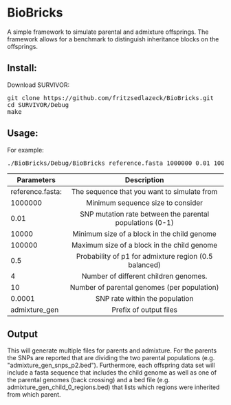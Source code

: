 # BioBricks
A simple framework to simulate parental and admixture offsprings. The framework allows for a benchmark to distinguish inheritance blocks on the offsprings.


## Install:
Download SURVIVOR:
<pre>
git clone https://github.com/fritzsedlazeck/BioBricks.git
cd SURVIVOR/Debug
make
</pre>

## Usage:
For example:
<pre>
./BioBricks/Debug/BioBricks reference.fasta 1000000 0.01 10000 100000 0.5 4 10 0.0001 admixture_gen
</pre>


| Parameters      | Description | 
| ------------- |:-------------:| 
| reference.fasta: | The sequence that you want to simulate from |
| 1000000        | Minimum sequence size to consider |
| 0.01          | SNP mutation rate between the parental populations (0-1) |
| 10000        | Minimum size of a block in the child genome | 
| 100000      | Maximum size of a block in the child genome | 
| 0.5  | Probability of p1 for admixture region (0.5 balanced) | 
| 4  | Number of different children genomes. | 
| 10 | Number of parental genomes (per population) |
| 0.0001 | SNP rate within the  population |
| admixture_gen | Prefix of output files  | 

## Output
This will generate multiple files for parents and admixture.
For the parents the SNPs are reported that are dividing the two parental populations (e.g. "admixture_gen_snps_p2.bed"). 
Furthermore, each offspring data set will include a fasta sequence that includes the child genome as well as one of the parental genomes (back crossing) and a bed file (e.g. admixture_gen_child_0_regions.bed) that lists which regions were inherited from which parent. 

